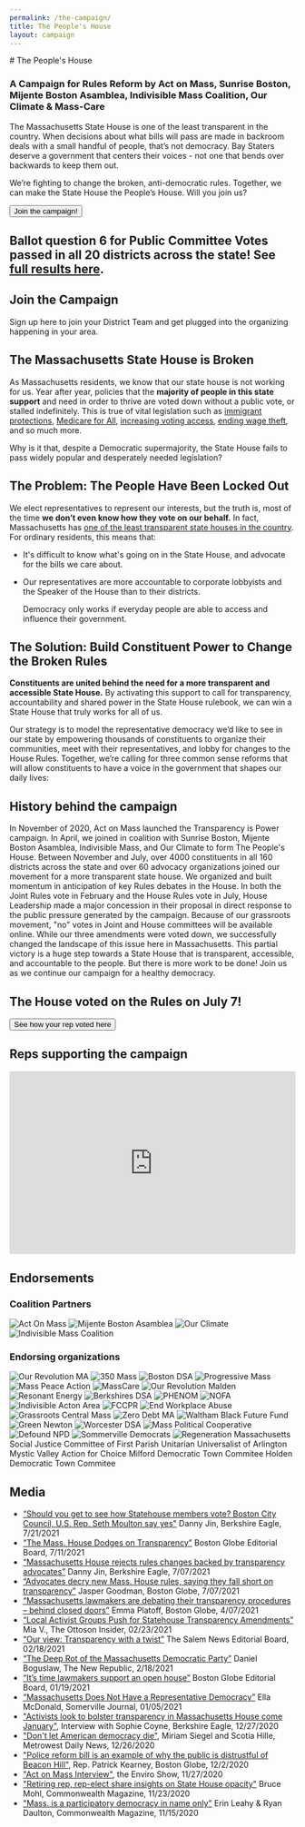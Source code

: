 ```yaml
---
permalink: /the-campaign/
title: The People's House
layout: campaign
---
```

<Section color="dark" width="1000">
  <CenteredBlock>
    # The People's House
  </CenteredBlock>

### A Campaign for Rules Reform by Act on Mass, Sunrise Boston, Mijente Boston Asamblea, Indivisible Mass Coalition, Our Climate & Mass-Care

<TwoSidedBlock>

  <CenteredBlock>
    <YoutubeVideo src="https://www.youtube.com/embed/VW_Q_9BUWd8" />
  </CenteredBlock>

  <Block>

The Massachusetts State House is one of the least transparent in the country. When decisions about
what bills will pass are made in backroom deals with a small handful of people, that’s not
democracy. Bay Staters deserve a government that centers their voices - not one that bends over
backwards to keep them out.

We’re fighting to change the broken, anti-democratic rules. Together, we can make the State House
the People’s House. Will you join us?

  <CenteredBlock>
    <Button href="https://secure.everyaction.com/oITinRw4Ck-JRO3NetrRFA2">
      Join the campaign!
    </Button>
  </CenteredBlock>

  </Block>

</TwoSidedBlock>

</Section>

<Section color="light-blue" width="1000">

## Ballot question 6 for Public Committee Votes passed in all 20 districts across the state! See [full results here](https://actonmass.org/ballot-question/).

</Section>

<Section color="medium-blue" width="1000">

## Join the Campaign

Sign up here to join your District Team and get plugged into the organizing happening in your area.

<CenteredBlock>
  <CenteredImage img="/img/newcampaign2.png" alt="Protesters" width="500"/>
  <ModalForm title="Join the Campaign" formId="https://secure.everyaction.com/oITinRw4Ck-JRO3NetrRFA2" />
</CenteredBlock>

</Section>

<Section color="medium-blue" width="1000">

## The Massachusetts State House is Broken

<TwoSidedBlock>

<Block>

As Massachusetts residents, we know that our state house is not working for us. Year after year,
policies that the **majority of people in this state support** and need in order to thrive are voted
down without a public vote, or stalled indefinitely. This is true of vital legislation such as
[immigrant protections](https://actonmass.org/issues/immigration/),
[Medicare for All](https://actonmass.org/bills/medicare-for-all/),
[increasing voting access](https://actonmass.org/issues/voting-rights/),
[ending wage theft](https://actonmass.org/bills/stop-wage-theft/), and so much more.

Why is it that, despite a Democratic supermajority, the State House fails to pass widely popular and
desperately needed legislation?

</Block>

<CenteredImage img="/img/newcampaign1.jpg" alt="State House" width="500"/>

</TwoSidedBlock>
</Section>

<Section color="light-blue" width="1000">

## The Problem: The People Have Been Locked Out

<TwoSidedBlock>
<CenteredImage img="/img/campaign-locked-out.png" alt="" width="500"/>
<Block>

We elect representatives to represent our interests, but the truth is, most of the time **we don’t
even know how they vote on our behalf.** In fact, Massachusetts has
[one of the least transparent state houses in the country](https://ballotpedia.org/Open_States%27_Legislative_Data_Report_Card).
For ordinary residents, this means that:

* It's difficult to know what's going on in the State House, and advocate for the bills we care
  about.
* Our representatives are more accountable to corporate lobbyists and the Speaker of the House than
  to their districts.

  Democracy only works if everyday people are able to access and influence their government.

</Block>
</TwoSidedBlock>
</Section>

<Section color="medium-blue" width="1000">

## The Solution: Build Constituent Power to Change the Broken Rules

<TwoSidedBlock>

<Block>

**Constituents are united behind the need for a more transparent and accessible State House.** By
activating this support to call for transparency, accountability and shared power in the State House
rulebook, we can win a State House that truly works for all of us.

Our strategy is to model the representative democracy we’d like to see in our state by empowering
thousands of constituents to organize their communities, meet with their representatives, and lobby
for changes to the House Rules. Together, we’re calling for three common sense reforms that will
allow constituents to have a voice in the government that shapes our daily lives:

</Block>

<CenteredImage
  img="/img/newcampaign3.png"
  alt="3 rules we are suggesting: Make all committees vote public, ensure all bills are public 72 hours before a vote, reinstate term limits for the speaker"
  width="800"
/>

</TwoSidedBlock>
</Section>

<Section color="light-blue" width="1000">

## History behind the campaign

In November of 2020, Act on Mass launched the Transparency is Power campaign. In April, we joined in
coalition with Sunrise Boston, Mijente Boston Asamblea, Indivisible Mass, and Our Climate to form
The People's House. Between November and July, over 4000 constituents in all 160 districts across
the state and over 60 advocacy organizations joined our movement for a more transparent state house.
We organized and built momentum in anticipation of key Rules debates in the House. In both the Joint
Rules vote in February and the House Rules vote in July, House Leadership made a major concession in
their proposal in direct response to the public pressure generated by the campaign. Because of our
grassroots movement, "no" votes in Joint and House committees will be available online. While our
three amendments were voted down, we successfully changed the landscape of this issue here in
Massachusetts. This partial victory is a huge step towards a State House that is transparent,
accessible, and accountable to the people. But there is more work to be done! Join us as we continue
our campaign for a healthy democracy.

## The House voted on the Rules on July 7!

<CenteredBlock>
  <Button href="https://docs.google.com/spreadsheets/d/1YCSUxomsY8Lgq1FL0b0qbe3bt72K080RBLgJ0atqjQw/edit#gid=0" target="_blank">
    See how your rep voted here
  </Button>
</CenteredBlock>

</Section>

<Section color="light-blue" width="1000">

</Section>

<LegislatorSearch theme="dark" mode="campaign" text="Did your Rep commit?" width="1000" hideSenator={true} />

<Section color="medium-blue" width="1000">

## Reps supporting the campaign

<div style="max-width: 800px; margin: 1rem auto;">
  <div style="position: relative; overflow: hidden; padding-top: 64%;">
    <iframe
      src="https://actonmass.github.io/campaign-map/"
      style="position: absolute; top: 0; left: 0; width: 100%; height: 100%; border: 0;"
    ></iframe>
  </div>
</div>

<SupportingReps />

</Section>

<Section color="light-blue" width="1000">

## Endorsements

### Coalition Partners

<div className="logo-list">

  <img src="/img/campaign-partners/AOM.png" alt="Act On Mass" />
  <CenteredImage img="/img/campaign-partners/Sunrise-Boston-Grey.png" alt="Sunrise Boston" txt="Sunrise Boston" />
  <img src="/img/campaign-partners/MijenteBAlogo.png" alt="Mijente Boston Asamblea" />
  <img src="/img/campaign-partners/Our-Climate.png" alt="Our Climate" />
  <img src="/img/campaign-partners/Indivisible.png" alt="Indivisible Mass Coalition" />
  
</div>

### Endorsing organizations

<div className="logo-list">
  <img src="/img/campaign-endorsements/ORMA Logo.png" alt="Our Revolution MA" />
  <img src="/img/campaign-endorsements/350 Mass.png" alt="350 Mass" />
  <img src="/img/campaign-endorsements/Boston-DSA.png" alt="Boston DSA" />
  <img src="/img/campaign-endorsements/progressive-mass-massachusetts-color-center.png" alt="Progressive Mass" />
  <img src="/img/campaign-endorsements/mass-peace-action.png" alt="Mass Peace Action" />
  <img src="/img/campaign-endorsements/MassCare.png" alt="MassCare" />
  <img src="/img/campaign-endorsements/OR-Malden.jpg" alt="Our Revolution Malden" />
  <img src="/img/campaign-endorsements/Resonant-Energy.png" alt="Resonant Energy" />
  <img src="/img/campaign-endorsements/bdsa.png" alt="Berkshires DSA" />
  <img src="/img/campaign-endorsements/PHENOM.jpg" alt="PHENOM" />
  <CenteredImage img="/img/campaign-endorsements/Sunrise-Arlington.png" alt="Sunrise Arlington" txt="Sunrise Arlington" />
  <img src="/img/campaign-endorsements/NOFA.png" alt="NOFA" />
  <img src="/img/campaign-endorsements/Indivisible-Acton-Area.png" alt="Indivisible Acton Area" />
  <img src="/img/campaign-endorsements/FCCPR.jpg" alt="FCCPR" />
  <img src="/img/campaign-endorsements/end-workplace-abuse.png" alt="End Workplace Abuse" />
  <img src="/img/campaign-endorsements/Grassroots-Central-Mass.png" alt="Grassroots Central Mass" />
  <img src="/img/campaign-endorsements/Zero-Debt-MA.png" alt="Zero Debt MA" />
  <img src="/img/campaign-endorsements/Waltham-Black-Future-Fund.jpg" alt="Waltham Black Future Fund" />
  <img src="/img/campaign-endorsements/Green-Newton.png" alt="Green Newton" />
  <img src="/img/campaign-endorsements/Worcester-DSA.jpeg" alt="Worcester DSA" />
  <CenteredImage img="/img/campaign-endorsements/Sunrise-Natick-High.png" alt="Sunrise Natick High" txt="Sunrise Natick High" />
  <CenteredImage img="/img/campaign-endorsements/MFOLMA.png" alt="March For Our Lives Massachusetts" txt="March For Our Lives Massachusetts" />
  <CenteredImage img="/img/campaign-endorsements/Harvard-Dems.png" alt="Harvard College Democrats" txt="Harvard College Democrats" />
  <img src="/img/campaign-endorsements/MassPoliticalCooperative.png" alt="Mass Political Cooperative" />
  <img src="/img/campaign-endorsements/DefundNPD.png" alt="Defound NPD" />
  <img src="/img/campaign-endorsements/SommDems_Logo-Small-1.png" alt="Sommerville Democrats" />
  <img src="/img/campaign-endorsements/Regeneration-Massachusetts.png" alt="Regeneration Massachusetts" />
  <CenteredBlock>Social Justice Committee of First Parish Unitarian Universalist of Arlington</CenteredBlock>
  <CenteredBlock>Mystic Valley Action for Choice</CenteredBlock>
  <CenteredBlock>Milford Democratic Town Commitee</CenteredBlock>
  <CenteredBlock>Holden Democratic Town Commitee</CenteredBlock>
</div>

</Section>

<Section color="light" width="1000">

## Media

* [“Should you get to see how Statehouse members vote? Boston City Council, U.S. Rep. Seth Moulton say yes"](https://www.berkshireeagle.com/news/state/should-you-get-to-see-how-statehouse-members-vote-boston-city-council-u-s-rep/article_157eb62a-ea59-11eb-b2b3-bb50974a5ca3.html)
  Danny Jin, Berkshire Eagle, 7/21/2021
* [“The Mass. House Dodges on Transparency”](https://www.bostonglobe.com/2021/07/11/opinion/mass-house-dodges-transparency/)
  Boston Globe Editorial Board, 7/11/2021
* [“Massachusetts House rejects rules changes backed by transparency advocates”](https://www.berkshireeagle.com/news/local/massachusetts-house-rejects-rules-changes-backed-by-transparency-advocates/article_34f963ca-df72-11eb-9fd3-9fa0e8319d93.html)
  Danny Jin, Berkshire Eagle, 7/07/2021
* [“Advocates decry new Mass. House rules, saying they fall short on transparency”](https://www.bostonglobe.com/2021/07/07/metro/advocates-decry-new-mass-house-rules-saying-they-fall-short-transparency/)
  Jasper Goodman, Boston Globe, 7/07/2021
* [“Massachusetts lawmakers are debating their transparency procedures – behind closed doors”](https://www.bostonglobe.com/2021/04/07/metro/massachusetts-lawmakers-are-debating-their-transparency-procedures-behind-closed-doors/)
  Emma Platoff, Boston Globe, 4/07/2021
* [“Local Activist Groups Push for Statehouse Transparency Amendments”](https://ottosoninsider.com/1158/news/local-activist-groups-push-for-statehouse-transparency-amendments/)
  Mia V., The Ottoson Insider, 02/23/2021
* [“Our view: Transparency with a twist”](https://www.salemnews.com/opinion/editorials/our-view-transparency-with-a-twist/article_7613c5e5-09c6-5c89-a0c0-b809b1adbc82.html)
  The Salem News Editorial Board, 02/18/2021
* [“The Deep Rot of the Massachusetts Democratic Party”](https://newrepublic.com/article/161406/charlie-baker-massachusetts-democratic-party-failure)
  Daniel Boguslaw, The New Republic, 2/18/2021
* [“It’s time lawmakers support an open house”](https://www.bostonglobe.com/2021/01/19/opinion/its-time-lawmakers-support-an-open-house/)
  Boston Globe Editorial Board, 01/19/2021
* [“Massachusetts Does Not Have a Representative Democracy”](https://www.wickedlocal.com/story/somerville-journal/2021/01/05/column-massachusetts-does-not-have-representative-democracy/6551363002/)
  Ella McDonald, Somerville Journal, 01/05/2021
* ["Activists look to bolster transparency in Massachusetts House come January"](https://www.berkshireeagle.com/news/local/activists-look-to-bolster-transparency-in-massachusetts-house-come-january/article_3789b8ea-4645-11eb-90d5-df48e45fdab4.html),
  Interview with Sophie Coyne, Berkshire Eagle, 12/27/2020
* ["Don't let American democracy die"](https://www.metrowestdailynews.com/story/opinion/letters/2020/12/26/citizens-formed-organizing-group-act-mass-demand-transparency/4041860001/),
  Miriam Siegel and Scotia Hille, Metrowest Daily News, 12/26/2020
* ["Police reform bill is an example of why the public is distrustful of Beacon Hill"](https://www.bostonglobe.com/2020/12/02/opinion/police-reform-bill-is-an-example-why-public-is-distrustful-beacon-hill/),
  Rep. Patrick Kearney, Boston Globe, 12/2/2020
* ["Act on Mass Interview"](https://archive.org/details/act-on-mass-enviro-show-interview-11-27-20),
  the Enviro Show, 11/27/2020
* ["Retiring rep, rep-elect share insights on State House opacity"](https://commonwealthmagazine.org/state-government/retiring-rep-rep-elect-share-insights-on-state-house-opacity/)
  Bruce Mohl, Commonwealth Magazine, 11/23/2020
* ["Mass. is a participatory democracy in name only"](https://commonwealthmagazine.org/opinion/mass-is-a-participatory-democracy-in-name-only/)
  Erin Leahy & Ryan Daulton, Commonwealth Magazine, 11/15/2020

</Section>